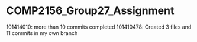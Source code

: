 # COMP2156_Group27_Assignment
101414010: more than 10 commits completed
101410478: Created 3 files and 11 commits in my own branch

